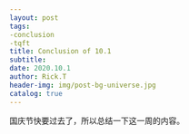 ```yaml
---
layout: post
tags: 
-conclusion
-tqft
title: Conclusion of 10.1
subtitle: 
date: 2020.10.1
author: Rick.T
header-img: img/post-bg-universe.jpg
catalog: true
---
```


国庆节快要过去了，所以总结一下这一周的内容。
